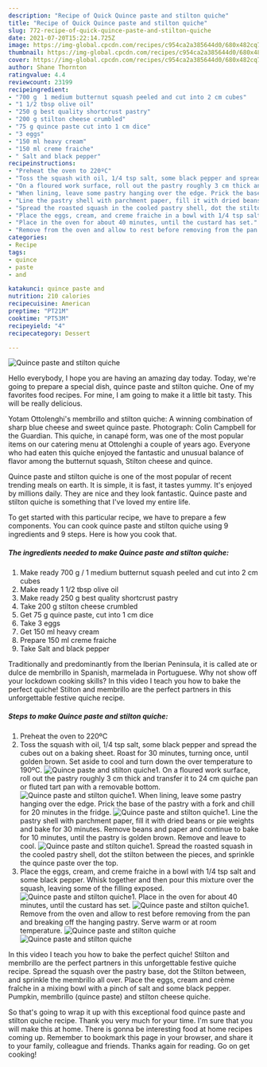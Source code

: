 ```yaml
---
description: "Recipe of Quick Quince paste and stilton quiche"
title: "Recipe of Quick Quince paste and stilton quiche"
slug: 772-recipe-of-quick-quince-paste-and-stilton-quiche
date: 2021-07-20T15:22:14.725Z
image: https://img-global.cpcdn.com/recipes/c954ca2a385644d0/680x482cq70/quince-paste-and-stilton-quiche-recipe-main-photo.jpg
thumbnail: https://img-global.cpcdn.com/recipes/c954ca2a385644d0/680x482cq70/quince-paste-and-stilton-quiche-recipe-main-photo.jpg
cover: https://img-global.cpcdn.com/recipes/c954ca2a385644d0/680x482cq70/quince-paste-and-stilton-quiche-recipe-main-photo.jpg
author: Shane Thornton
ratingvalue: 4.4
reviewcount: 23199
recipeingredient:
- "700 g  1 medium butternut squash peeled and cut into 2 cm cubes"
- "1 1/2 tbsp olive oil"
- "250 g best quality shortcrust pastry"
- "200 g stilton cheese crumbled"
- "75 g quince paste cut into 1 cm dice"
- "3 eggs"
- "150 ml heavy cream"
- "150 ml creme fraiche"
- " Salt and black pepper"
recipeinstructions:
- "Preheat the oven to 220ºC"
- "Toss the squash with oil, 1/4 tsp salt, some black pepper and spread the cubes out on a baking sheet. Roast for 30 minutes, turning once, until golden brown. Set aside to cool and turn down the over temperature to 190ºC."
- "On a floured work surface, roll out the pastry roughly 3 cm thick and transfer it to 24 cm quiche pan or fluted tart pan with a removable bottom."
- "When lining, leave some pastry hanging over the edge. Prick the base of the pastry with a fork and chill for 20 minutes in the fridge."
- "Line the pastry shell with parchment paper, fill it with dried beans or pie weights and bake for 30 minutes. Remove beans and paper and continue to bake for 10 minutes, until the pastry is golden brown. Remove and leave to cool."
- "Spread the roasted squash in the cooled pastry shell, dot the stilton between the pieces, and sprinkle the quince paste over the top."
- "Place the eggs, cream, and creme fraiche in a bowl with 1/4 tsp salt and some black pepper. Whisk together and then pour this mixture over the squash, leaving some of the filling exposed."
- "Place in the oven for about 40 minutes, until the custard has set."
- "Remove from the oven and allow to rest before removing from the pan and breaking off the hanging pastry. Serve warm or at room temperature."
categories:
- Recipe
tags:
- quince
- paste
- and

katakunci: quince paste and 
nutrition: 210 calories
recipecuisine: American
preptime: "PT21M"
cooktime: "PT53M"
recipeyield: "4"
recipecategory: Dessert

---
```



![Quince paste and stilton quiche](https://img-global.cpcdn.com/recipes/c954ca2a385644d0/680x482cq70/quince-paste-and-stilton-quiche-recipe-main-photo.jpg)

Hello everybody, I hope you are having an amazing day today. Today, we're going to prepare a special dish, quince paste and stilton quiche. One of my favorites food recipes. For mine, I am going to make it a little bit tasty. This will be really delicious.

Yotam Ottolenghi&#39;s membrillo and stilton quiche: A winning combination of sharp blue cheese and sweet quince paste. Photograph: Colin Campbell for the Guardian. This quiche, in canapé form, was one of the most popular items on our catering menu at Ottolenghi a couple of years ago. Everyone who had eaten this quiche enjoyed the fantastic and unusual balance of flavor among the butternut squash, Stilton cheese and quince.

Quince paste and stilton quiche is one of the most popular of recent trending meals on earth. It is simple, it is fast, it tastes yummy. It's enjoyed by millions daily. They are nice and they look fantastic. Quince paste and stilton quiche is something that I've loved my entire life.


To get started with this particular recipe, we have to prepare a few components. You can cook quince paste and stilton quiche using 9 ingredients and 9 steps. Here is how you cook that.

<!--inarticleads1-->

##### The ingredients needed to make Quince paste and stilton quiche:

1. Make ready 700 g / 1 medium butternut squash peeled and cut into 2 cm cubes
1. Make ready 1 1/2 tbsp olive oil
1. Make ready 250 g best quality shortcrust pastry
1. Take 200 g stilton cheese crumbled
1. Get 75 g quince paste, cut into 1 cm dice
1. Take 3 eggs
1. Get 150 ml heavy cream
1. Prepare 150 ml creme fraiche
1. Take  Salt and black pepper


Traditionally and predominantly from the Iberian Peninsula, it is called ate or dulce de membrillo in Spanish, marmelada in Portuguese. Why not show off your lockdown cooking skills? In this video I teach you how to bake the perfect quiche! Stilton and membrillo are the perfect partners in this unforgettable festive quiche recipe. 

<!--inarticleads2-->

##### Steps to make Quince paste and stilton quiche:

1. Preheat the oven to 220ºC
1. Toss the squash with oil, 1/4 tsp salt, some black pepper and spread the cubes out on a baking sheet. Roast for 30 minutes, turning once, until golden brown. Set aside to cool and turn down the over temperature to 190ºC.
<img src="//assets-global.cpcdn.com/assets/icons/button_play-2c75c40dde080a61004c1f40b05d8f140eaff45d7e9e6481dc71c63d2e7c4909.png" alt="Quince paste and stilton quiche">1. On a floured work surface, roll out the pastry roughly 3 cm thick and transfer it to 24 cm quiche pan or fluted tart pan with a removable bottom.
<img src="//assets-global.cpcdn.com/assets/icons/button_play-2c75c40dde080a61004c1f40b05d8f140eaff45d7e9e6481dc71c63d2e7c4909.png" alt="Quince paste and stilton quiche">1. When lining, leave some pastry hanging over the edge. Prick the base of the pastry with a fork and chill for 20 minutes in the fridge.
<img src="//assets-global.cpcdn.com/assets/icons/button_play-2c75c40dde080a61004c1f40b05d8f140eaff45d7e9e6481dc71c63d2e7c4909.png" alt="Quince paste and stilton quiche">1. Line the pastry shell with parchment paper, fill it with dried beans or pie weights and bake for 30 minutes. Remove beans and paper and continue to bake for 10 minutes, until the pastry is golden brown. Remove and leave to cool.
<img src="//assets-global.cpcdn.com/assets/icons/button_play-2c75c40dde080a61004c1f40b05d8f140eaff45d7e9e6481dc71c63d2e7c4909.png" alt="Quince paste and stilton quiche">1. Spread the roasted squash in the cooled pastry shell, dot the stilton between the pieces, and sprinkle the quince paste over the top.
1. Place the eggs, cream, and creme fraiche in a bowl with 1/4 tsp salt and some black pepper. Whisk together and then pour this mixture over the squash, leaving some of the filling exposed.
<img src="//assets-global.cpcdn.com/assets/icons/button_play-2c75c40dde080a61004c1f40b05d8f140eaff45d7e9e6481dc71c63d2e7c4909.png" alt="Quince paste and stilton quiche">1. Place in the oven for about 40 minutes, until the custard has set.
<img src="//assets-global.cpcdn.com/assets/icons/button_play-2c75c40dde080a61004c1f40b05d8f140eaff45d7e9e6481dc71c63d2e7c4909.png" alt="Quince paste and stilton quiche">1. Remove from the oven and allow to rest before removing from the pan and breaking off the hanging pastry. Serve warm or at room temperature.
<img src="//assets-global.cpcdn.com/assets/icons/button_play-2c75c40dde080a61004c1f40b05d8f140eaff45d7e9e6481dc71c63d2e7c4909.png" alt="Quince paste and stilton quiche"><img src="//assets-global.cpcdn.com/assets/icons/button_play-2c75c40dde080a61004c1f40b05d8f140eaff45d7e9e6481dc71c63d2e7c4909.png" alt="Quince paste and stilton quiche">

In this video I teach you how to bake the perfect quiche! Stilton and membrillo are the perfect partners in this unforgettable festive quiche recipe. Spread the squash over the pastry base, dot the Stilton between, and sprinkle the membrillo all over. Place the eggs, cream and crème fraîche in a mixing bowl with a pinch of salt and some black pepper. Pumpkin, membrillo (quince paste) and stilton cheese quiche. 

So that's going to wrap it up with this exceptional food quince paste and stilton quiche recipe. Thank you very much for your time. I'm sure that you will make this at home. There is gonna be interesting food at home recipes coming up. Remember to bookmark this page in your browser, and share it to your family, colleague and friends. Thanks again for reading. Go on get cooking!
